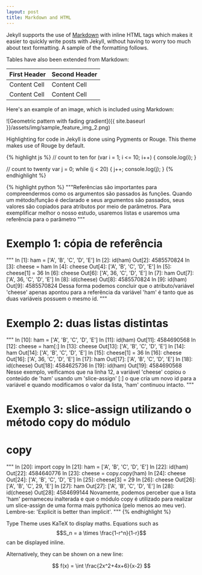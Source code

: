 ```yaml
---
layout: post
title: Markdown and HTML
---
```


Jekyll supports the use of [Markdown](http://daringfireball.net/projects/markdown/syntax) with inline HTML tags which makes it easier to quickly write posts with Jekyll, without having to worry too much about text formatting. A sample of the formatting follows.

Tables have also been extended from Markdown:

First Header  | Second Header
------------- | -------------
Content Cell  | Content Cell
Content Cell  | Content Cell

Here's an example of an image, which is included using Markdown:

![Geometric pattern with fading gradient]({{ site.baseurl }}/assets/img/sample_feature_img_2.png)

Highlighting for code in Jekyll is done using Pygments or Rouge. This theme makes use of Rouge by default.

{% highlight js %}
// count to ten
for (var i = 1; i <= 10; i++) {
    console.log(i);
}

// count to twenty
var j = 0;
while (j < 20) {
    j++;
    console.log(j);
}
{% endhighlight %}

{% highlight python %}
"""Referências são importantes para compreendermos como
 os argumentos são passados às funções.
Quando um método/função é declarado e seus argumentos são
passados, seus valores são copiados para atributos por meio
de parâmetros.
Para exemplificar melhor o nosso estudo, usaremos listas
e usaremos uma referência para o parâmetro
"""

# Exemplo 1: cópia de referência

"""
In [1]: ham = ['A', 'B', 'C', 'D', 'E']
In [2]: id(ham)
Out[2]: 4585570824
In [3]: cheese = ham
In [4]: cheese
Out[4]: ['A', 'B', 'C', 'D', 'E']
In [5]: cheese[1] = 36
In [6]: cheese
Out[6]: ['A', 36, 'C', 'D', 'E']
In [7]: ham
Out[7]: ['A', 36, 'C', 'D', 'E']
In [8]: id(cheese)
Out[8]: 4585570824
In [9]: id(ham)
Out[9]: 4585570824
Dessa forma podemos concluir que o atributo/variável 'cheese'
apenas apontou para a referência da variável 'ham'
é tanto que as duas variáveis possuem o mesmo id.
"""

# Exemplo 2: duas listas distintas

"""
In [10]: ham = ['A', 'B', 'C', 'D', 'E']
In [11]: id(ham)
Out[11]: 4584690568
In [12]: cheese = ham[:]
In [13]: cheese
Out[13]: ['A', 'B', 'C', 'D', 'E']
In [14]: ham
Out[14]: ['A', 'B', 'C', 'D', 'E']
In [15]: cheese[1] = 36
In [16]: cheese
Out[16]: ['A', 36, 'C', 'D', 'E']
In [17]: ham
Out[17]: ['A', 'B', 'C', 'D', 'E']
In [18]: id(cheese)
Out[18]: 4584625736
In [19]: id(ham)
Out[19]: 4584690568
Nesse exemplo, veificamos que na linha 12, a variável 'cheese'
copiou o conteúdo de 'ham' usando um 'slice-assign' [:]
o que cria um novo id para a variável e quando modificamos
o valor da lista, 'ham' continuou intacto.
"""

# Exemplo 3: slice-assign utilizando o método copy do módulo
# copy

"""
In [20]: import copy
In [21]: ham = ['A', 'B', 'C', 'D', 'E']
In [22]: id(ham)
Out[22]: 4584640776
In [23]: cheese = copy.copy(ham)
In [24]: cheese
Out[24]: ['A', 'B', 'C', 'D', 'E']
In [25]: cheese[3] = 29
In [26]: cheese
Out[26]: ['A', 'B', 'C', 29, 'E']
In [27]: ham
Out[27]: ['A', 'B', 'C', 'D', 'E']
In [28]: id(cheese)
Out[28]: 4584699144
Novamente, podemos perceber que a lista 'ham' pernameceu
inalterada e que o módulo copy é utilizado para realizar
um slice-assign de uma forma mais pythonica
(pelo menos ao meu ver).
Lembre-se: 'Explicit is better than implicit'.
"""
{% endhighlight %}



Type Theme uses KaTeX to display maths. Equations such as $$S_n = a \times \frac{1-r^n}{1-r}$$ can be displayed inline.

Alternatively, they can be shown on a new line:

$$ f(x) = \int \frac{2x^2+4x+6}{x-2} $$
